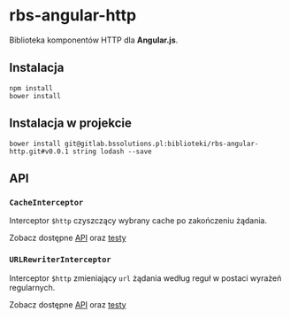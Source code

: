# rbs-angular-http

Biblioteka komponentów HTTP dla **Angular.js**.

## Instalacja

    npm install
    bower install

## Instalacja w projekcie

    bower install git@gitlab.bssolutions.pl:biblioteki/rbs-angular-http.git#v0.0.1 string lodash --save

## API

### `CacheInterceptor`

Interceptor `$http` czyszczący wybrany cache po zakończeniu żądania.

Zobacz dostępne [API](src/main/coffee/interceptor/CacheInterceptor.litcoffee) oraz [testy](src/test/unit/coffee/interceptor/CacheInterceptor_specs.litcoffee)

### `URLRewriterInterceptor`

Interceptor `$http` zmieniający `url` żądania według reguł w postaci wyrażeń regularnych.

Zobacz dostępne [API](src/main/coffee/interceptor/URLRewriterInterceptor.litcoffee) oraz [testy](src/test/unit/coffee/interceptor/URLRewriterInterceptor_specs.litcoffee)
